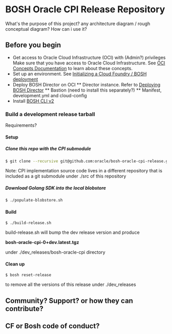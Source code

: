 # BOSH Oracle CPI Release Repository
What's the purpose of this project? 
any architecture diagram / rough conceptual diagram? How can i use it?

## Before you begin

* Get access to Oracle Cloud Infrastructure (OCI) with (Admin?) privileges 
Make sure that you have access to Oracle Cloud Infrastructure. See [OCI Concepts Documentation](https://docs.us-phoenix-1.oraclecloud.com/Content/GSG/Concepts/concepts.htm) to learn about these concepts.
* Set up an environment. See [Initializing a Cloud Foundry / BOSH deployment](https://github.com/oracle/terraform-oci-cf-install)
* Deploy BOSH Director on OCI
   ** Director instance. Refer to [Deploying BOSH Director](docs/deploy_director.md)
   ** Bastion (need to install this separately?)
   ** Manifest, development.yml and cloud-config
* Install [BOSH CLI v2](https://bosh.io/docs/cli-v2.html#install)

### Build a development release tarball 

Requirements? 

#### Setup 
##### Clone this repo with the CPI submodule
```bash
$ git clone --recursive git@github.com:oracle/bosh-oracle-cpi-release.git
```

Note: CPI implementation source code lives in a different repository that is included as a git submodule under ./src of this 
repository 
##### Download Golang SDK into the local blobstore
````bash
$ ./populate-blobstore.sh
````
#### Build 
```bash
$ ./build-release.sh
```
build-release.sh will bump the dev release version and produce 

**bosh-oracle-cpi-0+dev.latest.tgz** 

under ./dev_releases/bosh-oracle-cpi directory

#### Clean up
```bash
$ bosh reset-release 
```
to remove all the versions of this release under ./dev_releases 

## Community? Support? or how they can contribute?

## CF or Bosh code of conduct?


